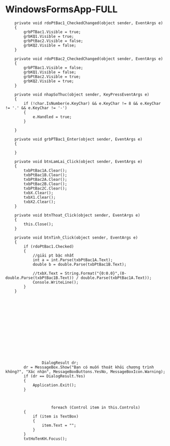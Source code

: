 # WindowsFormsApp-FULL
        private void rdoPtBac1_CheckedChanged(object sender, EventArgs e)
        {
            grbPTBac1.Visible = true;
            grbKQ1.Visible = true;
            grbPtBac2.Visible = false;
            grbKQ2.Visible = false;
        }

        private void rdoPtBac2_CheckedChanged(object sender, EventArgs e)
        {
            grbPTBac1.Visible = false;
            grbKQ1.Visible = false;
            grbPtBac2.Visible = true;
            grbKQ2.Visible = true;
        }

        private void nhapSoThuc(object sender, KeyPressEventArgs e)
        {
            if (!char.IsNumber(e.KeyChar) && e.KeyChar != 8 && e.KeyChar != '.' && e.KeyChar != '-')
            {
                e.Handled = true;
            }

        }

        private void grbPTBac1_Enter(object sender, EventArgs e)
        {

        }

        private void btnLamLai_Click(object sender, EventArgs e)
        {
            txbPtBac1A.Clear();
            txbPtBac1B.Clear();
            txbPtBac2A.Clear();
            txbPtBac2B.Clear();
            txbPtBac2C.Clear();
            txbX.Clear();
            txbX1.Clear();
            txbX2.Clear();            
        }

        private void btnThoat_Click(object sender, EventArgs e)
        {
            this.Close();
        }

        private void btnTinh_Click(object sender, EventArgs e)
        {
            if (rdoPtBac1.Checked)
            {
                //giải pt bậc nhất
                int a = int.Parse(txbPtBac1A.Text);
                double b = double.Parse(txbPtBac1B.Text);

                //txbX.Text = String.Format("{0:0.0}",(0-double.Parse(txbPtBac1B.Text)) / double.Parse(txbPtBac1A.Text));
                Console.WriteLine();
            }
        }
        
        
        
        
        
        
        
        
        
        
        
        
        
        
        
                    DialogResult dr;
            dr = MessageBox.Show("Bạn có muốn thoát khỏi chương trình không?", "Xác nhận", MessageBoxButtons.YesNo, MessageBoxIcon.Warning);
            if (dr == DialogResult.Yes)
            {
                Application.Exit();
            }
            
            
            
                        foreach (Control item in this.Controls)
            {
                if (item is TextBox)
                {
                    item.Text = "";
                }
            }
            txtHoTenKH.Focus();
            
            
            
            
            
            
            
            
            
            
            
            
